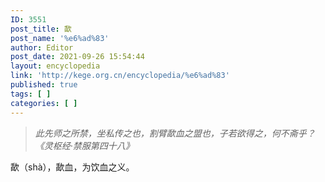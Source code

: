 ```yaml
---
ID: 3551
post_title: 歃
post_name: '%e6%ad%83'
author: Editor
post_date: 2021-09-26 15:54:44
layout: encyclopedia
link: 'http://kege.org.cn/encyclopedia/%e6%ad%83'
published: true
tags: [ ]
categories: [ ]
---
```

<blockquote><em>此先师之所禁，坐私传之也，割臂歃血之盟也，子若欲得之，何不斋乎？《灵枢经·禁服第四十八》</em></blockquote>
歃（shà），歃血，为饮血之义。
